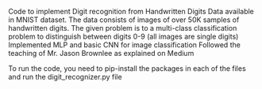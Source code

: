 

Code to implement Digit recognition from Handwritten Digits Data available in MNIST dataset.
The data consists of images of over 50K samples of handwritten digits.
The given problem is to a multi-class classification problem to distinguish between digits 0-9 (all images are single digits)
Implemented MLP and basic CNN for image classification
Followed the teaching of Mr. Jason Brownlee as explained on Medium

To run the code, you need to pip-install the packages in each of the files and run the digit_recognizer.py file
